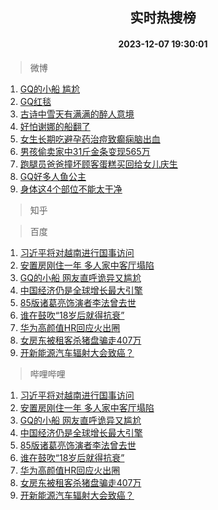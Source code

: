 <div align="center"><h2>实时热搜榜</h2><h4>2023-12-07 19:30:01</h4></div>

> 微博  

1. [GQ的小船 尴尬](https://s.weibo.com/weibo?q=GQ%E7%9A%84%E5%B0%8F%E8%88%B9%20%E5%B0%B4%E5%B0%AC&t=31&band_rank=1&Refer=top)<br />
2. [GQ红毯](https://s.weibo.com/weibo?q=GQ%E7%BA%A2%E6%AF%AF&t=31&band_rank=2&Refer=top)<br />
3. [古诗中雪天有满满的醉人意境](https://s.weibo.com/weibo?q=%23%E5%8F%A4%E8%AF%97%E4%B8%AD%E9%9B%AA%E5%A4%A9%E6%9C%89%E6%BB%A1%E6%BB%A1%E7%9A%84%E9%86%89%E4%BA%BA%E6%84%8F%E5%A2%83%23&t=31&band_rank=3&Refer=top)<br />
4. [好怕谢娜的船翻了](https://s.weibo.com/weibo?q=%E5%A5%BD%E6%80%95%E8%B0%A2%E5%A8%9C%E7%9A%84%E8%88%B9%E7%BF%BB%E4%BA%86&t=31&band_rank=4&Refer=top)<br />
5. [女生长期吃避孕药治痘致癫痫脑出血](https://s.weibo.com/weibo?q=%23%E5%A5%B3%E7%94%9F%E9%95%BF%E6%9C%9F%E5%90%83%E9%81%BF%E5%AD%95%E8%8D%AF%E6%B2%BB%E7%97%98%E8%87%B4%E7%99%AB%E7%97%AB%E8%84%91%E5%87%BA%E8%A1%80%23&t=31&band_rank=5&Refer=top)<br />
6. [男孩偷卖家中31斤金条变现565万](https://s.weibo.com/weibo?q=%23%E7%94%B7%E5%AD%A9%E5%81%B7%E5%8D%96%E5%AE%B6%E4%B8%AD31%E6%96%A4%E9%87%91%E6%9D%A1%E5%8F%98%E7%8E%B0565%E4%B8%87%23&t=31&band_rank=6&Refer=top)<br />
7. [跑腿员爸爸撞坏顾客蛋糕买回给女儿庆生](https://s.weibo.com/weibo?q=%23%E8%B7%91%E8%85%BF%E5%91%98%E7%88%B8%E7%88%B8%E6%92%9E%E5%9D%8F%E9%A1%BE%E5%AE%A2%E8%9B%8B%E7%B3%95%E4%B9%B0%E5%9B%9E%E7%BB%99%E5%A5%B3%E5%84%BF%E5%BA%86%E7%94%9F%23&t=31&band_rank=7&Refer=top)<br />
8. [GQ好多人鱼公主](https://s.weibo.com/weibo?q=GQ%E5%A5%BD%E5%A4%9A%E4%BA%BA%E9%B1%BC%E5%85%AC%E4%B8%BB&t=31&band_rank=8&Refer=top)<br />
9. [身体这4个部位不能太干净](https://s.weibo.com/weibo?q=%23%E8%BA%AB%E4%BD%93%E8%BF%994%E4%B8%AA%E9%83%A8%E4%BD%8D%E4%B8%8D%E8%83%BD%E5%A4%AA%E5%B9%B2%E5%87%80%23&t=31&band_rank=9&Refer=top)<br />

> 知乎  


> 百度  

1. [习近平将对越南进行国事访问](https://www.baidu.com/s?wd=%E4%B9%A0%E8%BF%91%E5%B9%B3%E5%B0%86%E5%AF%B9%E8%B6%8A%E5%8D%97%E8%BF%9B%E8%A1%8C%E5%9B%BD%E4%BA%8B%E8%AE%BF%E9%97%AE&sa=fyb_news&rsv_dl=fyb_news)<br />
2. [安置房刚住一年 多人家中客厅塌陷](https://www.baidu.com/s?wd=%E5%AE%89%E7%BD%AE%E6%88%BF%E5%88%9A%E4%BD%8F%E4%B8%80%E5%B9%B4+%E5%A4%9A%E4%BA%BA%E5%AE%B6%E4%B8%AD%E5%AE%A2%E5%8E%85%E5%A1%8C%E9%99%B7&sa=fyb_news&rsv_dl=fyb_news)<br />
3. [GQ的小船 网友直呼诡异又尴尬](https://www.baidu.com/s?wd=GQ%E7%9A%84%E5%B0%8F%E8%88%B9+%E7%BD%91%E5%8F%8B%E7%9B%B4%E5%91%BC%E8%AF%A1%E5%BC%82%E5%8F%88%E5%B0%B4%E5%B0%AC&sa=fyb_news&rsv_dl=fyb_news)<br />
4. [中国经济仍是全球增长最大引擎](https://www.baidu.com/s?wd=%E4%B8%AD%E5%9B%BD%E7%BB%8F%E6%B5%8E%E4%BB%8D%E6%98%AF%E5%85%A8%E7%90%83%E5%A2%9E%E9%95%BF%E6%9C%80%E5%A4%A7%E5%BC%95%E6%93%8E&sa=fyb_news&rsv_dl=fyb_news)<br />
5. [85版诸葛亮饰演者李法曾去世](https://www.baidu.com/s?wd=85%E7%89%88%E8%AF%B8%E8%91%9B%E4%BA%AE%E9%A5%B0%E6%BC%94%E8%80%85%E6%9D%8E%E6%B3%95%E6%9B%BE%E5%8E%BB%E4%B8%96&sa=fyb_news&rsv_dl=fyb_news)<br />
6. [谁在鼓吹“18岁后就得抗衰”](https://www.baidu.com/s?wd=%E8%B0%81%E5%9C%A8%E9%BC%93%E5%90%B9%E2%80%9C18%E5%B2%81%E5%90%8E%E5%B0%B1%E5%BE%97%E6%8A%97%E8%A1%B0%E2%80%9D&sa=fyb_news&rsv_dl=fyb_news)<br />
7. [华为高颜值HR回应火出圈](https://www.baidu.com/s?wd=%E5%8D%8E%E4%B8%BA%E9%AB%98%E9%A2%9C%E5%80%BCHR%E5%9B%9E%E5%BA%94%E7%81%AB%E5%87%BA%E5%9C%88&sa=fyb_news&rsv_dl=fyb_news)<br />
8. [女房东被租客杀猪盘骗走407万](https://www.baidu.com/s?wd=%E5%A5%B3%E6%88%BF%E4%B8%9C%E8%A2%AB%E7%A7%9F%E5%AE%A2%E6%9D%80%E7%8C%AA%E7%9B%98%E9%AA%97%E8%B5%B0407%E4%B8%87&sa=fyb_news&rsv_dl=fyb_news)<br />
9. [开新能源汽车辐射大会致癌？](https://www.baidu.com/s?wd=%E5%BC%80%E6%96%B0%E8%83%BD%E6%BA%90%E6%B1%BD%E8%BD%A6%E8%BE%90%E5%B0%84%E5%A4%A7%E4%BC%9A%E8%87%B4%E7%99%8C%EF%BC%9F&sa=fyb_news&rsv_dl=fyb_news)<br />

> 哔哩哔哩  

1. [习近平将对越南进行国事访问](https://www.baidu.com/s?wd=%E4%B9%A0%E8%BF%91%E5%B9%B3%E5%B0%86%E5%AF%B9%E8%B6%8A%E5%8D%97%E8%BF%9B%E8%A1%8C%E5%9B%BD%E4%BA%8B%E8%AE%BF%E9%97%AE&sa=fyb_news&rsv_dl=fyb_news)<br />
2. [安置房刚住一年 多人家中客厅塌陷](https://www.baidu.com/s?wd=%E5%AE%89%E7%BD%AE%E6%88%BF%E5%88%9A%E4%BD%8F%E4%B8%80%E5%B9%B4+%E5%A4%9A%E4%BA%BA%E5%AE%B6%E4%B8%AD%E5%AE%A2%E5%8E%85%E5%A1%8C%E9%99%B7&sa=fyb_news&rsv_dl=fyb_news)<br />
3. [GQ的小船 网友直呼诡异又尴尬](https://www.baidu.com/s?wd=GQ%E7%9A%84%E5%B0%8F%E8%88%B9+%E7%BD%91%E5%8F%8B%E7%9B%B4%E5%91%BC%E8%AF%A1%E5%BC%82%E5%8F%88%E5%B0%B4%E5%B0%AC&sa=fyb_news&rsv_dl=fyb_news)<br />
4. [中国经济仍是全球增长最大引擎](https://www.baidu.com/s?wd=%E4%B8%AD%E5%9B%BD%E7%BB%8F%E6%B5%8E%E4%BB%8D%E6%98%AF%E5%85%A8%E7%90%83%E5%A2%9E%E9%95%BF%E6%9C%80%E5%A4%A7%E5%BC%95%E6%93%8E&sa=fyb_news&rsv_dl=fyb_news)<br />
5. [85版诸葛亮饰演者李法曾去世](https://www.baidu.com/s?wd=85%E7%89%88%E8%AF%B8%E8%91%9B%E4%BA%AE%E9%A5%B0%E6%BC%94%E8%80%85%E6%9D%8E%E6%B3%95%E6%9B%BE%E5%8E%BB%E4%B8%96&sa=fyb_news&rsv_dl=fyb_news)<br />
6. [谁在鼓吹“18岁后就得抗衰”](https://www.baidu.com/s?wd=%E8%B0%81%E5%9C%A8%E9%BC%93%E5%90%B9%E2%80%9C18%E5%B2%81%E5%90%8E%E5%B0%B1%E5%BE%97%E6%8A%97%E8%A1%B0%E2%80%9D&sa=fyb_news&rsv_dl=fyb_news)<br />
7. [华为高颜值HR回应火出圈](https://www.baidu.com/s?wd=%E5%8D%8E%E4%B8%BA%E9%AB%98%E9%A2%9C%E5%80%BCHR%E5%9B%9E%E5%BA%94%E7%81%AB%E5%87%BA%E5%9C%88&sa=fyb_news&rsv_dl=fyb_news)<br />
8. [女房东被租客杀猪盘骗走407万](https://www.baidu.com/s?wd=%E5%A5%B3%E6%88%BF%E4%B8%9C%E8%A2%AB%E7%A7%9F%E5%AE%A2%E6%9D%80%E7%8C%AA%E7%9B%98%E9%AA%97%E8%B5%B0407%E4%B8%87&sa=fyb_news&rsv_dl=fyb_news)<br />
9. [开新能源汽车辐射大会致癌？](https://www.baidu.com/s?wd=%E5%BC%80%E6%96%B0%E8%83%BD%E6%BA%90%E6%B1%BD%E8%BD%A6%E8%BE%90%E5%B0%84%E5%A4%A7%E4%BC%9A%E8%87%B4%E7%99%8C%EF%BC%9F&sa=fyb_news&rsv_dl=fyb_news)<br />
